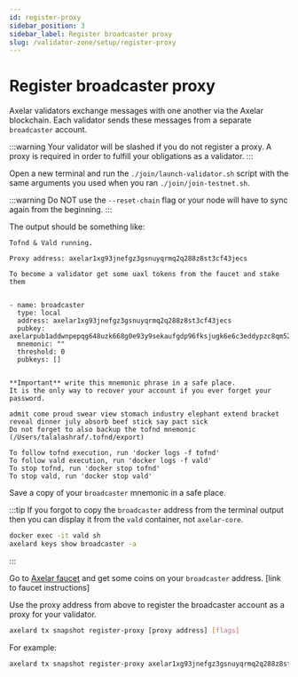 ```yaml
---
id: register-proxy
sidebar_position: 3
sidebar_label: Register broadcaster proxy
slug: /validator-zone/setup/register-proxy
---
```


# Register broadcaster proxy

Axelar validators exchange messages with one another via the Axelar blockchain.  Each validator sends these messages from a separate `broadcaster` account.

:::warning
Your validator will be slashed if you do not register a proxy.  A proxy is required in order to fulfill your obligations as a validator.
:::

Open a new terminal and run the `./join/launch-validator.sh` script with the same arguments you used when you ran `./join/join-testnet.sh`.

:::warning
Do NOT use the `--reset-chain` flag or your node will have to sync again from the beginning.
:::

The output should be something like:

```
Tofnd & Vald running.

Proxy address: axelar1xg93jnefgz3gsnuyqrmq2q288z8st3cf43jecs

To become a validator get some uaxl tokens from the faucet and stake them


- name: broadcaster
  type: local
  address: axelar1xg93jnefgz3gsnuyqrmq2q288z8st3cf43jecs
  pubkey: axelarpub1addwnpepqg648uzk668g0e93y9sekaufgdp96fksjugk6e6c3eddypzc8qm525yhx2m
  mnemonic: ""
  threshold: 0
  pubkeys: []


**Important** write this mnemonic phrase in a safe place.
It is the only way to recover your account if you ever forget your password.

admit come proud swear view stomach industry elephant extend bracket reveal dinner july absorb beef stick say pact sick
Do not forget to also backup the tofnd mnemonic (/Users/talalashraf/.tofnd/export)

To follow tofnd execution, run 'docker logs -f tofnd'
To follow vald execution, run 'docker logs -f vald'
To stop tofnd, run 'docker stop tofnd'
To stop vald, run 'docker stop vald'
```

Save a copy of your `broadcaster` mnemonic in a safe place.

:::tip
If you forgot to copy the `broadcaster` address from the terminal output then you can display it from the `vald` container, not `axelar-core`.
```bash
docker exec -it vald sh
axelard keys show broadcaster -a
```
:::

Go to [Axelar faucet](http://faucet.testnet.axelar.network/) and get some coins on your `broadcaster` address. [link to faucet instructions]

Use the proxy address from above to register the broadcaster account as a proxy for your validator.

```bash
axelard tx snapshot register-proxy [proxy address] [flags]
```

For example:

```bash
axelard tx snapshot register-proxy axelar1xg93jnefgz3gsnuyqrmq2q288z8st3cf43jecs --from validator -y
```
